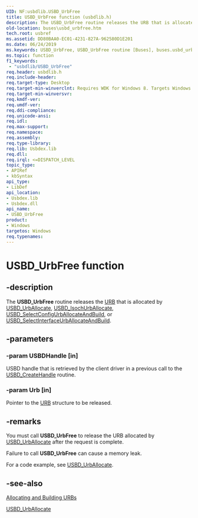 ```yaml
---
UID: NF:usbdlib.USBD_UrbFree
title: USBD_UrbFree function (usbdlib.h)
description: The USBD_UrbFree routine releases the URB that is allocated by USBD_UrbAllocate, USBD_IsochUrbAllocate, USBD_SelectConfigUrbAllocateAndBuild, or USBD_SelectInterfaceUrbAllocateAndBuild.
old-location: buses\usbd_urbfree.htm
tech.root: usbref
ms.assetid: DD80BAA0-EC01-4231-827A-962580D1E201
ms.date: 06/24/2019
ms.keywords: USBD_UrbFree, USBD_UrbFree routine [Buses], buses.usbd_urbfree, usbdlib/USBD_UrbFree
ms.topic: function
f1_keywords:
 - "usbdlib/USBD_UrbFree"
req.header: usbdlib.h
req.include-header: 
req.target-type: Desktop
req.target-min-winverclnt: Requires WDK for Windows 8. Targets Windows Vista and later versions of the Windows operating system.
req.target-min-winversvr: 
req.kmdf-ver: 
req.umdf-ver: 
req.ddi-compliance: 
req.unicode-ansi: 
req.idl: 
req.max-support: 
req.namespace: 
req.assembly: 
req.type-library: 
req.lib: Usbdex.lib
req.dll: 
req.irql: <=DISPATCH_LEVEL
topic_type:
- APIRef
- kbSyntax
api_type:
- LibDef
api_location:
- Usbdex.lib
- Usbdex.dll
api_name:
- USBD_UrbFree
product:
- Windows
targetos: Windows
req.typenames: 
---
```


# USBD_UrbFree function


## -description


The <b>USBD_UrbFree</b> routine releases the <a href="https://docs.microsoft.com/windows-hardware/drivers/ddi/usb/ns-usb-_urb">URB</a> that is allocated by <a href="https://docs.microsoft.com/windows-hardware/drivers/ddi/usbdlib/nf-usbdlib-usbd_urballocate">USBD_UrbAllocate</a>, <a href="https://docs.microsoft.com/windows-hardware/drivers/ddi/usbdlib/nf-usbdlib-usbd_isochurballocate">USBD_IsochUrbAllocate</a>, <a href="https://docs.microsoft.com/windows-hardware/drivers/ddi/usbdlib/nf-usbdlib-usbd_selectconfigurballocateandbuild">USBD_SelectConfigUrbAllocateAndBuild</a>, or 
    <a href="https://docs.microsoft.com/windows-hardware/drivers/ddi/usbdlib/nf-usbdlib-usbd_selectinterfaceurballocateandbuild">USBD_SelectInterfaceUrbAllocateAndBuild</a>.


## -parameters




### -param USBDHandle [in]

USBD handle that is retrieved by the client driver in a previous call to  the <a href="https://docs.microsoft.com/windows-hardware/drivers/ddi/usbdlib/nf-usbdlib-usbd_createhandle">USBD_CreateHandle</a> routine.


### -param Urb [in]

Pointer to the <a href="https://docs.microsoft.com/windows-hardware/drivers/ddi/usb/ns-usb-_urb">URB</a> structure to be released.


## -remarks



You must call <b>USBD_UrbFree</b> to release the URB allocated by <a href="https://docs.microsoft.com/windows-hardware/drivers/ddi/usbdlib/nf-usbdlib-usbd_urballocate">USBD_UrbAllocate</a> after the request is complete. 

Failure to call <b>USBD_UrbFree</b> can cause a memory leak. 

For a code example, see <a href="https://docs.microsoft.com/windows-hardware/drivers/ddi/usbdlib/nf-usbdlib-usbd_urballocate">USBD_UrbAllocate</a>.




## -see-also




<a href="https://docs.microsoft.com/windows-hardware/drivers/usbcon/how-to-add-xrb-support-for-client-drivers">Allocating and Building URBs</a>



<a href="https://docs.microsoft.com/windows-hardware/drivers/ddi/usbdlib/nf-usbdlib-usbd_urballocate">USBD_UrbAllocate</a>
 

 

